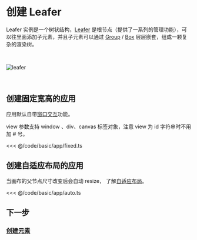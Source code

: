 # 创建 Leafer

Leafer 实例是一个树状结构，[Leafer](/reference/display/Leafer.md) 是根节点（提供了一系列的管理功能），可以往里面添加子元素，并且子元素可以通过 [Group](/reference/display/Group.md) / [Box](/reference/display/Box.md) 层层嵌套，组成一颗复杂的渲染树。

<br/>

![leafer](/svg/leafer.svg)

<br/>

## 创建固定宽高的应用

应用默认自带[窗口交互](../app/window)功能。

view 参数支持 window 、div、canvas 标签对象，注意 view 为 id 字符串时不用加 # 号。

<<< @/code/basic/app/fixed.ts

## 创建自适应布局的应用

当画布的父节点尺寸改变后会自动 resize， 了解[自适应布局](/reference/config/app/canvas.md#自适应布局属性)。

<<< @/code/basic/app/auto.ts

## 下一步

### [创建元素](/guide/basic/display)
